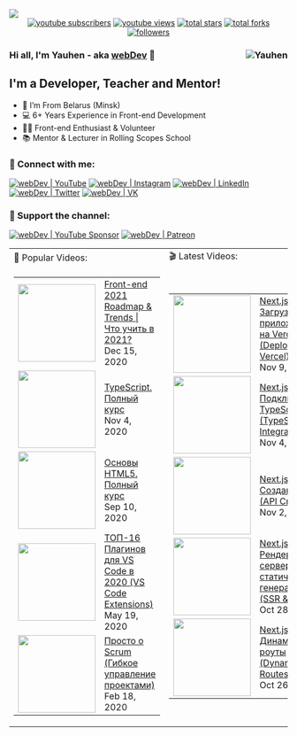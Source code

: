 <img src="https://github.com/YauhenKavalchuk/YauhenKavalchuk/blob/master/assets/preview.png">

<div align="center">
  <a href="https://www.youtube.com/c/YauhenKavalchuk?sub_confirmation=1">
    <img alt="youtube subscribers" title="Subscribe to my YouTube channel" src="https://custom-icon-badges.herokuapp.com/youtube/channel/subscribers/UCE9ODjNIkOHrnSdkYWLfYhg?color=000&label=SUBSCRIBE&logo=video&logoColor=fff&style=for-the-badge&labelColor=AC1F21" /></a> 
  <a href="https://www.youtube.com/c/YauhenKavalchuk">
    <img alt="youtube views" title="YouTube views" src="https://custom-icon-badges.herokuapp.com/youtube/channel/views/UCE9ODjNIkOHrnSdkYWLfYhg?color=000&logo=eye&logoColor=white&style=for-the-badge&labelColor=AC1F21" /></a> 
  <a href="https://github.com/YauhenKavalchuk?tab=repositories&sort=stargazers">
    <img alt="total stars" title="Total stars on GitHub" src="https://custom-icon-badges.herokuapp.com/badge/dynamic/json?logo=star&color=000&labelColor=AC1F21&label=Stars&style=for-the-badge&query=%24.stars&url=https://api.github-star-counter.workers.dev/user/YauhenKavalchuk" /></a>
  <a href="https://github.com/YauhenKavalchuk?tab=repositories&sort=stargazers">
    <img alt="total forks" title="Total forks on GitHub" src="https://custom-icon-badges.herokuapp.com/badge/dynamic/json?logo=fork&color=000&labelColor=AC1F21&label=Forks&style=for-the-badge&query=%24.forks&url=https://api.github-star-counter.workers.dev/user/YauhenKavalchuk" /></a>
  <a href="https://github.com/YauhenKavalchuk">
    <img alt="followers" title="Follow me on Github" src="https://custom-icon-badges.herokuapp.com/github/followers/YauhenKavalchuk?color=000&labelColor=AC1F21&style=for-the-badge&logo=person-add&label=Follow&logoColor=fff" /></a>
</div>

### Hi all, I'm Yauhen - aka [webDev][youtube] 👋 <img align="right" src="https://komarev.com/ghpvc/?username=YauhenKavalchuk&label=Profile%20Views%20&color=AC1F21&style=flat-square" alt="Yauhen" />

## I'm a Developer, Teacher and Mentor!

- 📍 I’m From Belarus (Minsk)
- 💻 6+ Years Experience in Front-end Development
- 👨‍💻 Front-end Enthusiast & Volunteer
- 📚 Mentor & Lecturer in Rolling Scopes School

### 🤝 Connect with me:

[<img alt="webDev | YouTube" src="https://img.shields.io/badge/youtube-FF0000.svg?&style=for-the-badge&logo=youtube&logoColor=fff" />][youtube]
[<img alt="webDev | Instagram" src="https://img.shields.io/badge/instagram-E4405F.svg?&style=for-the-badge&logo=instagram&logoColor=fff" />][instagram]
[<img alt="webDev | LinkedIn" src="https://img.shields.io/badge/linkedin-0077B5.svg?&style=for-the-badge&logo=linkedin&logoColor=fff" />][linkedin]
[<img alt="webDev | Twitter" src="https://img.shields.io/badge/twitter-1DA1F2.svg?&style=for-the-badge&logo=twitter&logoColor=fff" />][twitter]
[<img alt="webDev | VK" src="https://img.shields.io/badge/vk-4680C2.svg?&style=for-the-badge&logo=vk&logoColor=fff" />][vk]

### 🍻 Support the channel:

[<img alt="webDev | YouTube Sponsor" src="https://img.shields.io/badge/Become a sponsor-F70000.svg?&style=for-the-badge&logo=youtube&logoColor=fff" />][sponsor]
[<img alt="webDev | Patreon" src="https://img.shields.io/badge/Become a patron-EF6451.svg?&style=for-the-badge&logo=patreon&logoColor=fff" />][patron]

<table>
  <tr>
    <td>🎥 Popular Videos:</td>
    <td>🎬 Latest Videos:</td>
  </tr>
  <tr>
    <td>
      <table>
        <!-- YOUTUBEPOPULAR:START --><tr> <td> <a href="https://www.youtube.com/watch?v=YF2vrolwcR4"> <img width="140px" src="https://i.ytimg.com/vi/YF2vrolwcR4/mqdefault.jpg"> </a> </td> <td width="231px"> <a href="https://www.youtube.com/watch?v=YF2vrolwcR4">Front-end 2021 Roadmap &amp; Trends | Что учить в 2021?</a> <br/>Dec 15, 2020 </td> </tr><tr> <td> <a href="https://www.youtube.com/watch?v=5QnZ9AyDW6c"> <img width="140px" src="https://i.ytimg.com/vi/5QnZ9AyDW6c/mqdefault.jpg"> </a> </td> <td width="231px"> <a href="https://www.youtube.com/watch?v=5QnZ9AyDW6c">TypeScript. Полный курс</a> <br/>Nov 4, 2020 </td> </tr><tr> <td> <a href="https://www.youtube.com/watch?v=_J6hMLsscOo"> <img width="140px" src="https://i.ytimg.com/vi/_J6hMLsscOo/mqdefault.jpg"> </a> </td> <td width="231px"> <a href="https://www.youtube.com/watch?v=_J6hMLsscOo">Основы HTML5. Полный курс</a> <br/>Sep 10, 2020 </td> </tr><tr> <td> <a href="https://www.youtube.com/watch?v=g8LmiLTXkqo"> <img width="140px" src="https://i.ytimg.com/vi/g8LmiLTXkqo/mqdefault.jpg"> </a> </td> <td width="231px"> <a href="https://www.youtube.com/watch?v=g8LmiLTXkqo">ТОП-16 Плагинов для VS Code в 2020 &lpar;VS Code Extensions&rpar;</a> <br/>May 19, 2020 </td> </tr><tr> <td> <a href="https://www.youtube.com/watch?v=mockcEwNBbs"> <img width="140px" src="https://i.ytimg.com/vi/mockcEwNBbs/mqdefault.jpg"> </a> </td> <td width="231px"> <a href="https://www.youtube.com/watch?v=mockcEwNBbs">Просто о Scrum &lpar;Гибкое управление проектами&rpar;</a> <br/>Feb 18, 2020 </td> </tr><!-- YOUTUBEPOPULAR:END -->
      </table>
    </td>
    <td>
      <table>
        <!-- YOUTUBELATEST:START --><tr> <td> <a href="https://www.youtube.com/watch?v=nxiKSPYvuZk"> <img width="140px" src="https://i.ytimg.com/vi/nxiKSPYvuZk/mqdefault.jpg"> </a> </td> <td width="231px"> <a href="https://www.youtube.com/watch?v=nxiKSPYvuZk">Next.js #12 Загрузка приложения на Vercel &lpar;Deploying To Vercel&rpar;</a> <br/>Nov 9, 2021 </td> </tr><tr> <td> <a href="https://www.youtube.com/watch?v=jFvyGCtvtrs"> <img width="140px" src="https://i.ytimg.com/vi/jFvyGCtvtrs/mqdefault.jpg"> </a> </td> <td width="231px"> <a href="https://www.youtube.com/watch?v=jFvyGCtvtrs">Next.js #11 Подключение TypeScript &lpar;TypeScript Integration&rpar;</a> <br/>Nov 4, 2021 </td> </tr><tr> <td> <a href="https://www.youtube.com/watch?v=_9iWPtnzyt8"> <img width="140px" src="https://i.ytimg.com/vi/_9iWPtnzyt8/mqdefault.jpg"> </a> </td> <td width="231px"> <a href="https://www.youtube.com/watch?v=_9iWPtnzyt8">Next.js #10 Создание API &lpar;API Creation&rpar;</a> <br/>Nov 2, 2021 </td> </tr><tr> <td> <a href="https://www.youtube.com/watch?v=-YwctEwGkCk"> <img width="140px" src="https://i.ytimg.com/vi/-YwctEwGkCk/mqdefault.jpg"> </a> </td> <td width="231px"> <a href="https://www.youtube.com/watch?v=-YwctEwGkCk">Next.js #9 Рендеринг на сервере и статичная генерация &lpar;SSR &amp; SSG&rpar;</a> <br/>Oct 28, 2021 </td> </tr><tr> <td> <a href="https://www.youtube.com/watch?v=gVl3rnjBurU"> <img width="140px" src="https://i.ytimg.com/vi/gVl3rnjBurU/mqdefault.jpg"> </a> </td> <td width="231px"> <a href="https://www.youtube.com/watch?v=gVl3rnjBurU">Next.js #8 Динамические роуты &lpar;Dynamic Routes&rpar;</a> <br/>Oct 26, 2021 </td> </tr><!-- YOUTUBELATEST:END -->
      </table>
    </td>
  </tr>
</table>

<!-- 
### 💻 Tech Stack:

<img alt="react" src="https://img.shields.io/badge/react-8C0000.svg?&style=for-the-badge&logo=react&logoColor=fff&logoWidth=20&labelColor=AC1F21" />&nbsp;
<img alt="redux" src="https://img.shields.io/badge/redux-8C0000.svg?&style=for-the-badge&logo=redux&logoColor=fff&logoWidth=20&labelColor=AC1F21" />&nbsp;
<img alt="redux-saga" src="https://img.shields.io/badge/redux saga-8C0000.svg?&style=for-the-badge&logo=redux-saga&logoColor=fff&logoWidth=20&labelColor=AC1F21" />&nbsp;
<img alt="graphql" src="https://img.shields.io/badge/graphql-8C0000.svg?&style=for-the-badge&logo=graphql&logoColor=fff&logoWidth=20&labelColor=AC1F21" />&nbsp;
<img alt="typescript" src="https://img.shields.io/badge/typescript-8C0000.svg?&style=for-the-badge&logo=typescript&logoColor=fff&logoWidth=20&labelColor=AC1F21" />&nbsp;
<img alt="jest" src="https://img.shields.io/badge/jest-8C0000.svg?&style=for-the-badge&logo=jest&logoColor=fff&logoWidth=20&labelColor=AC1F21" />
<img alt="testing-library" src="https://img.shields.io/badge/rtl-8C0000.svg?&style=for-the-badge&logo=testing-library&logoColor=fff&logoWidth=20&labelColor=AC1F21" />&nbsp;
<img alt="node.js" src="https://img.shields.io/badge/node.js-8C0000.svg?&style=for-the-badge&logo=node.js&logoColor=fff&logoWidth=20&labelColor=AC1F21" />&nbsp;
<img alt="mongodb" src="https://img.shields.io/badge/mongodb-8C0000.svg?&style=for-the-badge&logo=mongodb&logoColor=fff&logoWidth=20&labelColor=AC1F21" />&nbsp;
<img alt="next.js" src="https://img.shields.io/badge/next.js-8C0000.svg?&style=for-the-badge&logo=next.js&logoColor=fff&logoWidth=20&labelColor=AC1F21" />&nbsp;
<img alt="html5" src="https://img.shields.io/badge/html-8C0000.svg?&style=for-the-badge&logo=html5&logoColor=fff&logoWidth=20&labelColor=AC1F21" />&nbsp;
<img alt="css3" src="https://img.shields.io/badge/css-8C0000.svg?&style=for-the-badge&logo=css3&logoColor=fff&logoWidth=20&labelColor=AC1F21" />&nbsp;
<img alt="sass" src="https://img.shields.io/badge/sass-8C0000.svg?&style=for-the-badge&logo=sass&logoColor=fff&logoWidth=20&labelColor=AC1F21" />&nbsp;
<img alt="javascript" src="https://img.shields.io/badge/javascript-8C0000.svg?&style=for-the-badge&logo=javascript&logoColor=fff&logoWidth=20&labelColor=AC1F21" />&nbsp;
<img alt="bootstrap" src="https://img.shields.io/badge/bootstrap-8C0000.svg?&style=for-the-badge&logo=bootstrap&logoColor=fff&logoWidth=20&labelColor=AC1F21" />&nbsp;
<img alt="markdown" src="https://img.shields.io/badge/markdown-8C0000.svg?&style=for-the-badge&logo=markdown&logoColor=fff&logoWidth=20&labelColor=AC1F21" />&nbsp;

### 🛠 Tools:

<img alt="git" src="https://img.shields.io/badge/git-8C0000.svg?&style=for-the-badge&logo=git&logoColor=fff&logoWidth=20&labelColor=AC1F21" />&nbsp;
<img alt="github" src="https://img.shields.io/badge/github-8C0000.svg?&style=for-the-badge&logo=github&logoColor=fff&logoWidth=20&labelColor=AC1F21" />&nbsp;
<img alt="gitlab" src="https://img.shields.io/badge/gitlab-8C0000.svg?&style=for-the-badge&logo=gitlab&logoColor=fff&logoWidth=20&labelColor=AC1F21" />&nbsp;
<img alt="jira" src="https://img.shields.io/badge/jira-8C0000.svg?&style=for-the-badge&logo=jira&logoColor=fff&logoWidth=20&labelColor=AC1F21" />&nbsp;
<img alt="confluence" src="https://img.shields.io/badge/confluence-8C0000.svg?&style=for-the-badge&logo=confluence&logoColor=fff&logoWidth=20&labelColor=AC1F21" />&nbsp;
<img alt="heroku" src="https://img.shields.io/badge/heroku-8C0000.svg?&style=for-the-badge&logo=heroku&logoColor=fff&logoWidth=20&labelColor=AC1F21" />&nbsp;
<img alt="photoshop" src="https://img.shields.io/badge/photoshop-8C0000.svg?&style=for-the-badge&logo=adobe-photoshop&logoColor=fff&logoWidth=20&labelColor=AC1F21" />&nbsp;
<img alt="invision" src="https://img.shields.io/badge/invision-8C0000.svg?&style=for-the-badge&logo=invision&logoColor=fff&logoWidth=20&labelColor=AC1F21" />&nbsp;
<img alt="vs code" src="https://img.shields.io/badge/vs code-8C0000.svg?&style=for-the-badge&logo=visual-studio-code&logoColor=fff&logoWidth=20&labelColor=AC1F21" />&nbsp; -->


[youtube]: https://youtube.com/YauhenKavalchuk
[instagram]: https://instagram.com/YauhenKavalchuk
[linkedin]: https://linkedin.com/in/YauhenKavalchuk
[vk]: https://vk.com/YauhenKavalchuk
[twitter]: https://twitter.com/YauhenKavalchuk
[sponsor]: https://www.youtube.com/channel/UCE9ODjNIkOHrnSdkYWLfYhg/join
[patron]: https://www.patreon.com/YauhenKavalchuk
